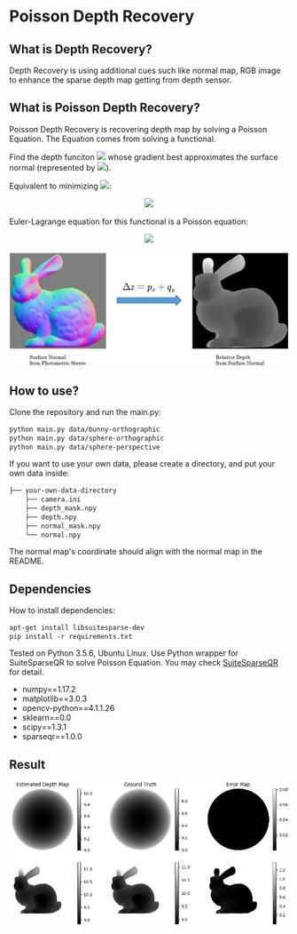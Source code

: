# Poisson Depth Recovery

## What is Depth Recovery?
Depth Recovery is using additional cues such like normal map, RGB image to enhance the
sparse depth map getting from depth sensor.

## What is Poisson Depth Recovery?
Poisson Depth Recovery is recovering depth map by solving a Poisson Equation. The Equation
comes from solving a functional.

Find the depth funciton <img src="http://latex.codecogs.com/gif.latex?z"/>
whose gradient best approximates the surface normal (represented
by <img src="http://latex.codecogs.com/gif.latex?p, q"/>). 

Equivalent to minimizing 
<img src="http://latex.codecogs.com/gif.latex?J(z)"/>:

<p align="center">
<img src="http://latex.codecogs.com/gif.latex?J%28z%29%3D%5Ciint%28%28z_x-p%29%5E2&plus;%28z_y-q%29%5E2%29dxdy"/>
</p>

Euler-Lagrange equation for this functional is a Poisson equation:

<p align="center">
<img src="http://latex.codecogs.com/gif.latex?%5CDelta%20z%3Dp_x&plus;q_y"/>
</p>

<p align="center">
<img src="pic/surface2depth.png" width="668">
</p>


## How to use?
Clone the repository and run the main.py:
```
python main.py data/bunny-orthographic
python main.py data/sphere-orthographic
python main.py data/sphere-perspective
```
If you want to use your own data, please create a directory, and put your own data inside:
```
├── your-own-data-directory
    ├── camera.ini
    ├── depth_mask.npy
    ├── depth.npy
    ├── normal_mask.npy
    └── normal.npy
```


The normal map's coordinate should align with the normal map in the README.

## Dependencies

How to install dependencies:
```
apt-get install libsuitesparse-dev
pip install -r requirements.txt
```

Tested on Python 3.5.6, Ubuntu Linux. Use Python wrapper for SuiteSparseQR to solve Poisson Equation.
You may check [SuiteSparseQR](https://github.com/yig/PySPQR) for detail.
- numpy==1.17.2
- matplotlib==3.0.3
- opencv-python==4.1.1.26
- sklearn==0.0
- scipy==1.3.1
- sparseqr==1.0.0


## Result
<p align="center">
<img src="pic/result.png" width="1024">
</p>
